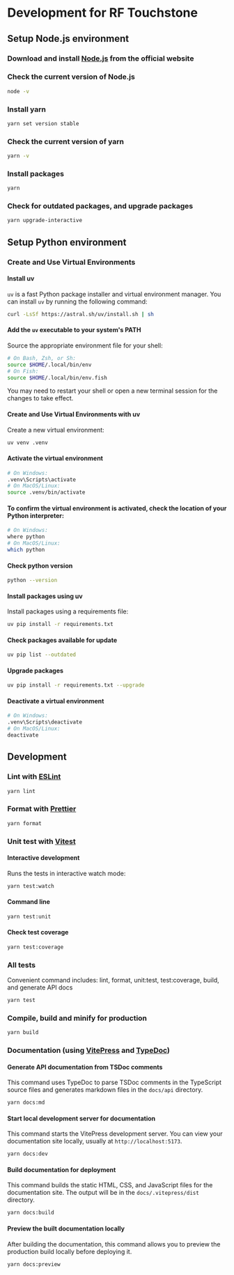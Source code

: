 # Development for RF Touchstone

## Setup Node.js environment

### Download and install [Node.js](https://nodejs.org/en/download/package-manager) from the official website

### Check the current version of Node.js

```sh
node -v
```

### Install yarn

```sh
yarn set version stable
```

### Check the current version of yarn

```sh
yarn -v
```

### Install packages

```sh
yarn
```

### Check for outdated packages, and upgrade packages

```sh
yarn upgrade-interactive
```

## Setup Python environment

### Create and Use Virtual Environments

#### Install uv

`uv` is a fast Python package installer and virtual environment manager. You can install `uv` by running the following command:

```sh
curl -LsSf https://astral.sh/uv/install.sh | sh
```

#### Add the `uv` executable to your system's PATH

Source the appropriate environment file for your shell:

```sh
# On Bash, Zsh, or Sh:
source $HOME/.local/bin/env
# On Fish:
source $HOME/.local/bin/env.fish
```

You may need to restart your shell or open a new terminal session for the changes to take effect.

#### Create and Use Virtual Environments with uv

Create a new virtual environment:

```sh
uv venv .venv
```

#### Activate the virtual environment

```sh
# On Windows:
.venv\Scripts\activate
# On MacOS/Linux:
source .venv/bin/activate
```

#### To confirm the virtual environment is activated, check the location of your Python interpreter:

```sh
# On Windows:
where python
# On MacOS/Linux:
which python
```

#### Check python version

```sh
python --version
```

#### Install packages using uv

Install packages using a requirements file:

```sh
uv pip install -r requirements.txt
```

#### Check packages available for update

```sh
uv pip list --outdated
```

#### Upgrade packages

```sh
uv pip install -r requirements.txt --upgrade
```

#### Deactivate a virtual environment

```sh
# On Windows:
.venv\Scripts\deactivate
# On MacOS/Linux:
deactivate
```

## Development

### Lint with [ESLint](https://eslint.org/)

```sh
yarn lint
```

### Format with [Prettier](https://prettier.io/)

```sh
yarn format
```

### Unit test with [Vitest](https://vitest.dev/)

#### Interactive development

Runs the tests in interactive watch mode:

```sh
yarn test:watch
```

#### Command line

```sh
yarn test:unit
```

#### Check test coverage

```sh
yarn test:coverage
```

### All tests

Convenient command includes: lint, format, unit:test, test:coverage, build, and generate API docs

```sh
yarn test
```

### Compile, build and minify for production

```sh
yarn build
```

### Documentation (using [VitePress](https://vitepress.dev/) and [TypeDoc](https://typedoc.org/))

#### Generate API documentation from TSDoc comments

This command uses TypeDoc to parse TSDoc comments in the TypeScript source files and generates markdown files in the `docs/api` directory.

```sh
yarn docs:md
```

#### Start local development server for documentation

This command starts the VitePress development server. You can view your documentation site locally, usually at `http://localhost:5173`.

```sh
yarn docs:dev
```

#### Build documentation for deployment

This command builds the static HTML, CSS, and JavaScript files for the documentation site. The output will be in the `docs/.vitepress/dist` directory.

```sh
yarn docs:build
```

#### Preview the built documentation locally

After building the documentation, this command allows you to preview the production build locally before deploying it.

```sh
yarn docs:preview
```
